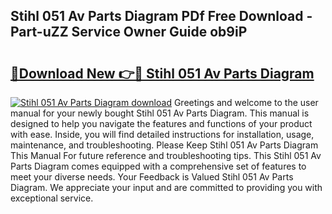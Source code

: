 ## Stihl 051 Av Parts Diagram PDf Free Download - Part-uZZ Service Owner Guide ob9iP

# <h2><a href="http://dfsz4os.blite.top/?on=Stihl+051+Av+Parts+Diagram">🔗Download New 👉🔴 Stihl 051 Av Parts Diagram</a></h2>

[![Stihl 051 Av Parts Diagram download](https://i.imgur.com/lujVjoI.png)](http://dfsz4os.blite.top/?on=Stihl+051+Av+Parts+Diagram)
Greetings and welcome to the user manual for your newly bought Stihl 051 Av Parts Diagram. This manual is designed to help you navigate the features and functions of your product with ease. Inside, you will find detailed instructions for installation, usage, maintenance, and troubleshooting. Please Keep Stihl 051 Av Parts Diagram This Manual For future reference and troubleshooting tips. This Stihl 051 Av Parts Diagram comes equipped with a comprehensive set of features to meet your diverse needs. Your Feedback is Valued Stihl 051 Av Parts Diagram. We appreciate your input and are committed to providing you with exceptional service.
